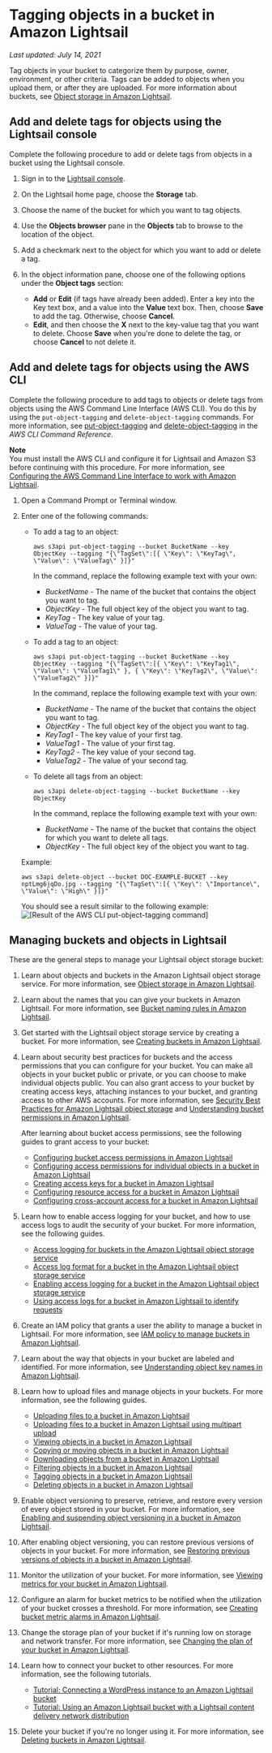 # Tagging objects in a bucket in Amazon Lightsail<a name="amazon-lightsail-tagging-bucket-objects"></a>

 *Last updated: July 14, 2021* 

Tag objects in your bucket to categorize them by purpose, owner, environment, or other criteria\. Tags can be added to objects when you upload them, or after they are uploaded\. For more information about buckets, see [Object storage in Amazon Lightsail](buckets-in-amazon-lightsail.md)\.

## Add and delete tags for objects using the Lightsail console<a name="add-delete-object-tags-lightsail-console"></a>

Complete the following procedure to add or delete tags from objects in a bucket using the Lightsail console\.

1. Sign in to the [Lightsail console](https://lightsail.aws.amazon.com/)\.

1. On the Lightsail home page, choose the **Storage** tab\.

1. Choose the name of the bucket for which you want to tag objects\.

1. Use the **Objects browser** pane in the **Objects** tab to browse to the location of the object\.

1. Add a checkmark next to the object for which you want to add or delete a tag\.

1. In the object information pane, choose one of the following options under the **Object tags** section:
   + **Add** or **Edit** \(if tags have already been added\)\. Enter a key into the Key text box, and a value into the **Value** text box\. Then, choose **Save** to add the tag\. Otherwise, choose **Cancel**\.
   + **Edit**, and then choose the **X** next to the key\-value tag that you want to delete\. Choose **Save** when you're done to delete the tag, or choose **Cancel** to not delete it\.

## Add and delete tags for objects using the AWS CLI<a name="add-delete-object-tags-aws-cli"></a>

Complete the following procedure to add tags to objects or delete tags from objects using the AWS Command Line Interface \(AWS CLI\)\. You do this by using the `put-object-tagging` and `delete-object-tagging` commands\. For more information, see [put\-object\-tagging](https://docs.aws.amazon.com/cli/latest/reference/s3api/put-object-tagging.html) and [delete\-object\-tagging](https://docs.aws.amazon.com/cli/latest/reference/s3api/delete-object-tagging.html) in the *AWS CLI Command Reference*\.

**Note**  
You must install the AWS CLI and configure it for Lightsail and Amazon S3 before continuing with this procedure\. For more information, see [Configuring the AWS Command Line Interface to work with Amazon Lightsail](lightsail-how-to-set-up-and-configure-aws-cli.md)\.

1. Open a Command Prompt or Terminal window\.

1. Enter one of the following commands:
   + To add a tag to an object:

     ```
     aws s3api put-object-tagging --bucket BucketName --key ObjectKey --tagging "{\"TagSet\":[{ \"Key\": \"KeyTag\", \"Value\": \"ValueTag\" }]}"
     ```

     In the command, replace the following example text with your own:
     + *BucketName* \- The name of the bucket that contains the object you want to tag\.
     + *ObjectKey* \- The full object key of the object you want to tag\.
     + *KeyTag* \- The key value of your tag\.
     + *ValueTag* \- The value of your tag\.
   + To add a tag to an object:

     ```
     aws s3api put-object-tagging --bucket BucketName --key ObjectKey --tagging "{\"TagSet\":[{ \"Key\": \"KeyTag1\", \"Value\": \"ValueTag1\" }, { \"Key\": \"KeyTag2\", \"Value\": \"ValueTag2\" }]}"
     ```

     In the command, replace the following example text with your own:
     + *BucketName* \- The name of the bucket that contains the object you want to tag\.
     + *ObjectKey* \- The full object key of the object you want to tag\.
     + *KeyTag1* \- The key value of your first tag\.
     + *ValueTag1* \- The value of your first tag\.
     + *KeyTag2* \- The key value of your second tag\.
     + *ValueTag2* \- The value of your second tag\.
   + To delete all tags from an object:

     ```
     aws s3api delete-object-tagging --bucket BucketName --key ObjectKey
     ```

     In the command, replace the following example text with your own:
     + *BucketName* \- The name of the bucket that contains the object for which you want to delete all tags\.
     + *ObjectKey* \- The full object key of the object you want to tag\.

   Example:

   ```
   aws s3api delete-object --bucket DOC-EXAMPLE-BUCKET --key nptLmg6jqDo.jpg --tagging "{\"TagSet\":[{ \"Key\": \"Importance\", \"Value\": \"High\" }]}"
   ```

   You should see a result similar to the following example:  
![\[Result of the AWS CLI put-object-tagging command\]](https://d9yljz1nd5001.cloudfront.net/en_us/2c7274df55d082980824e6f5d4268a07/images/amazon-lightsail-s3api-put-object-tagging-result.png)

## Managing buckets and objects in Lightsail<a name="tagging-objects-managing-buckets-and-objects"></a>

These are the general steps to manage your Lightsail object storage bucket:

1. Learn about objects and buckets in the Amazon Lightsail object storage service\. For more information, see [Object storage in Amazon Lightsail](buckets-in-amazon-lightsail.md)\.

1. Learn about the names that you can give your buckets in Amazon Lightsail\. For more information, see [Bucket naming rules in Amazon Lightsail](bucket-naming-rules-in-amazon-lightsail.md)\.

1. Get started with the Lightsail object storage service by creating a bucket\. For more information, see [Creating buckets in Amazon Lightsail](amazon-lightsail-creating-buckets.md)\.

1. Learn about security best practices for buckets and the access permissions that you can configure for your bucket\. You can make all objects in your bucket public or private, or you can choose to make individual objects public\. You can also grant access to your bucket by creating access keys, attaching instances to your bucket, and granting access to other AWS accounts\. For more information, see [Security Best Practices for Amazon Lightsail object storage](amazon-lightsail-bucket-security-best-practices.md) and [Understanding bucket permissions in Amazon Lightsail](amazon-lightsail-understanding-bucket-permissions.md)\.

   After learning about bucket access permissions, see the following guides to grant access to your bucket:
   + [Configuring bucket access permissions in Amazon Lightsail](amazon-lightsail-configuring-bucket-permissions.md)
   + [Configuring access permissions for individual objects in a bucket in Amazon Lightsail](amazon-lightsail-configuring-individual-object-access.md)
   + [Creating access keys for a bucket in Amazon Lightsail](amazon-lightsail-creating-bucket-access-keys.md)
   + [Configuring resource access for a bucket in Amazon Lightsail](amazon-lightsail-configuring-bucket-resource-access.md)
   + [Configuring cross\-account access for a bucket in Amazon Lightsail](amazon-lightsail-configuring-bucket-cross-account-access.md)

1. Learn how to enable access logging for your bucket, and how to use access logs to audit the security of your bucket\. For more information, see the following guides\.
   + [Access logging for buckets in the Amazon Lightsail object storage service](amazon-lightsail-bucket-access-logs.md)
   + [Access log format for a bucket in the Amazon Lightsail object storage service](amazon-lightsail-bucket-access-log-format.md)
   + [Enabling access logging for a bucket in the Amazon Lightsail object storage service](amazon-lightsail-enabling-bucket-access-logs.md)
   + [Using access logs for a bucket in Amazon Lightsail to identify requests](amazon-lightsail-using-bucket-access-logs.md)

1. Create an IAM policy that grants a user the ability to manage a bucket in Lightsail\. For more information, see [IAM policy to manage buckets in Amazon Lightsail](amazon-lightsail-bucket-management-policies.md)\.

1. Learn about the way that objects in your bucket are labeled and identified\. For more information, see [Understanding object key names in Amazon Lightsail](understanding-bucket-object-key-names-in-amazon-lightsail.md)\.

1. Learn how to upload files and manage objects in your buckets\. For more information, see the following guides\.
   + [Uploading files to a bucket in Amazon Lightsail](amazon-lightsail-uploading-files-to-a-bucket.md)
   + [Uploading files to a bucket in Amazon Lightsail using multipart upload](amazon-lightsail-uploading-files-to-a-bucket-using-multipart-upload.md)
   + [Viewing objects in a bucket in Amazon Lightsail](amazon-lightsail-viewing-objects-in-a-bucket.md)
   + [Copying or moving objects in a bucket in Amazon Lightsail](amazon-lightsail-copying-moving-bucket-objects.md)
   + [Downloading objects from a bucket in Amazon Lightsail](amazon-lightsail-downloading-bucket-objects.md)
   + [Filtering objects in a bucket in Amazon Lightsail](amazon-lightsail-filtering-bucket-objects.md)
   + [Tagging objects in a bucket in Amazon Lightsail](#amazon-lightsail-tagging-bucket-objects)
   + [Deleting objects in a bucket in Amazon Lightsail](amazon-lightsail-deleting-bucket-objects.md)

1. Enable object versioning to preserve, retrieve, and restore every version of every object stored in your bucket\. For more information, see [Enabling and suspending object versioning in a bucket in Amazon Lightsail](amazon-lightsail-managing-bucket-object-versioning.md)\.

1. After enabling object versioning, you can restore previous versions of objects in your bucket\. For more information, see [Restoring previous versions of objects in a bucket in Amazon Lightsail](amazon-lightsail-restoring-bucket-object-versions.md)\.

1. Monitor the utilization of your bucket\. For more information, see [Viewing metrics for your bucket in Amazon Lightsail](amazon-lightsail-viewing-bucket-metrics.md)\.

1. Configure an alarm for bucket metrics to be notified when the utilization of your bucket crosses a threshold\. For more information, see [Creating bucket metric alarms in Amazon Lightsail](amazon-lightsail-adding-bucket-metric-alarms.md)\.

1. Change the storage plan of your bucket if it's running low on storage and network transfer\. For more information, see [Changing the plan of your bucket in Amazon Lightsail](amazon-lightsail-changing-bucket-plans.md)\.

1. Learn how to connect your bucket to other resources\. For more information, see the following tutorials\.
   + [Tutorial: Connecting a WordPress instance to an Amazon Lightsail bucket](amazon-lightsail-connecting-buckets-to-wordpress.md)
   + [Tutorial: Using an Amazon Lightsail bucket with a Lightsail content delivery network distribution](amazon-lightsail-using-distributions-with-buckets.md)

1. Delete your bucket if you're no longer using it\. For more information, see [Deleting buckets in Amazon Lightsail](amazon-lightsail-deleting-buckets.md)\.
